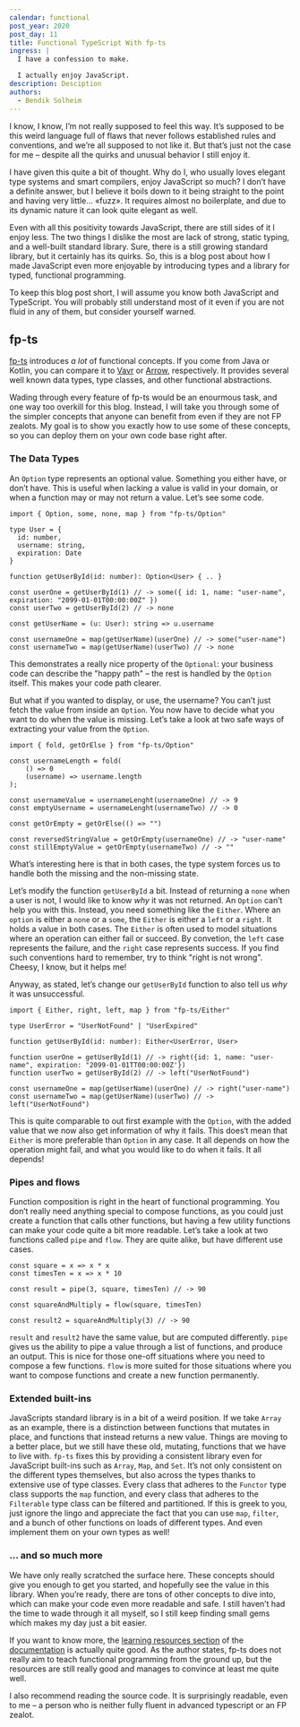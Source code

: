 ```yaml
---
calendar: functional
post_year: 2020
post_day: 11
title: Functional TypeScript With fp-ts
ingress: |
  I have a confession to make.

  I actually enjoy JavaScript.
description: Desciption
authors:
  - Bendik Solheim
---
```


I know, I know, I’m not really supposed to feel this way. It’s supposed to be this weird language full of flaws that never follows established rules and conventions, and we’re all supposed to not like it. But that’s just not the case for me – despite all the quirks and unusual behavior I still enjoy it.

I have given this quite a bit of thought. Why do I, who usually loves elegant type systems and smart compilers, enjoy JavaScript so much? I don’t have a definite answer, but I believe it boils down to it being straight to the point and having very little... «fuzz». It requires almost no boilerplate, and due to its dynamic nature it can look quite elegant as well.

Even with all this positivity towards JavaScript, there are still sides of it I enjoy less. The two things I dislike the most are lack of strong, static typing, and a well-built standard library. Sure, there is a still growing standard library, but it certainly has its quirks. So, this is a blog post about how I made JavaScript even more enjoyable by introducing types and a library for typed, functional programming.

To keep this blog post short, I will assume you know both JavaScript and TypeScript. You will probably still understand most of it even if you are not fluid in any of them, but consider yourself warned.

## fp-ts

[fp-ts](https://github.com/gcanti/fp-ts) introduces _a lot_ of functional concepts. If you come from Java or Kotlin, you can compare it to [Vavr](https://www.vavr.io) or [Arrow](https://arrow-kt.io), respectively. It provides several well known data types, type classes, and other functional abstractions.

Wading through every feature of fp-ts would be an enourmous task, and one way too overkill for this blog. Instead, I will take you through some of the simpler concepts that anyone can benefit from even if they are not FP zealots. My goal is to show you exactly how to use some of these concepts, so you can deploy them on your own code base right after.

### The Data Types

An `Option` type represents an optional value. Something you either have, or don’t have. This is useful when lacking a value is valid in your domain, or when a function may or may not return a value. Let’s see some code.

```
import { Option, some, none, map } from "fp-ts/Option"

type User = {
  id: number,
  username: string,
  expiration: Date
}

function getUserById(id: number): Option<User> { .. }

const userOne = getUserById(1) // -> some({ id: 1, name: "user-name", expiration: "2099-01-01T00:00:00Z" })
const userTwo = getUserById(2) // -> none

const getUserName = (u: User): string => u.username

const usernameOne = map(getUserName)(userOne) // -> some("user-name")
const usernameTwo = map(getUserName)(userTwo) // -> none
```

This demonstrates a really nice property of the `Optional`: your business code can describe the "happy path" – the rest is handled by the `Option` itself. This makes your code path clearer.

But what if you wanted to display, or use, the username? You can’t just fetch the value from inside an `Option`. You now have to decide what you want to do when the value is missing. Let’s take a look at two safe ways of extracting your value from the `Option`.

```
import { fold, getOrElse } from "fp-ts/Option"

const usernameLength = fold(
    () => 0
    (username) => username.length
);

const usernameValue = usernameLenght(usernameOne) // -> 9
const emptyUsername = usernameLenght(usernameTwo) // -> 0

const getOrEmpty = getOrElse(() => "")

const reversedStringValue = getOrEmpty(usernameOne) // -> "user-name"
const stillEmptyValue = getOrEmpty(usernameTwo) // -> ""
```

What’s interesting here is that in both cases, the type system forces us to handle both the missing and the non-missing state.

Let’s modify the function `getUserById` a bit. Instead of returning a `none` when a user is not, I would like to know _why_ it was not returned. An `Option` can’t help you with this. Instead, you need something like the `Either`. Where an `option` is either a `none` or a `some`, the `Either` is either a `left` or a `right`. It holds a value in both cases. The `Either` is often used to model situations where an operation can either fail or succeed. By convetion, the `left` case represents the failure, and the `right` case represents success. If you find such conventions hard to remember, try to think "right is not wrong". Cheesy, I know, but it helps me!

Anyway, as stated, let’s change our `getUserById` function to also tell us _why_ it was unsuccessful.

```
import { Either, right, left, map } from "fp-ts/Either"

type UserError = "UserNotFound" | "UserExpired"

function getUserById(id: number): Either<UserError, User>

function userOne = getUserById(1) // -> right({id: 1, name: "user-name", expiration: "2099-01-01TT00:00:00Z'})
function userTwo = getUserById(2) // -> left("UserNotFound")

const usernameOne = map(getUserName)(userOne) // -> right("user-name")
const usernameTwo = map(getUserName)(userTwo) // -> left("UserNotFound")
```

This is quite comparable to out first example with the `Option`, with the added value that we now also get information of why it fails. This does‘t mean that `Either` is more preferable than `Option` in any case. It all depends on how the operation might fail, and what you would like to do when it fails. It all depends!

### Pipes and flows

Function composition is right in the heart of functional programming. You don’t really need anything special to compose functions, as you could just create a function that calls other functions, but having a few utility functions can make your code quite a bit more readable. Let’s take a look at two functions called `pipe` and `flow`. They are quite alike, but have different use cases.

```
const square = x => x * x
const timesTen = x => x * 10

const result = pipe(3, square, timesTen) // -> 90

const squareAndMultiply = flow(square, timesTen)

const result2 = squareAndMultiply(3) // -> 90
```

`result` and `result2` have the same value, but are computed differently. `pipe` gives us the ability to pipe a value through a list of functions, and produce an output. This is nice for those one-off situations where you need to compose a few functions. `flow` is more suited for those situations where you want to compose functions and create a new function permanently.

### Extended built-ins

JavaScripts standard library is in a bit of a weird position. If we take `Array` as an example, there is a distinction between functions that mutates in place, and functions that instead returns a new value. Things are moving to a better place, but we still have these old, mutating, functions that we have to live with. `fp-ts` fixes this by providing a consistent library even for JavaScript built-ins such as `Array`, `Map`, and `Set`. It’s not only consistent on the different types themselves, but also across the types thanks to extensive use of type classes. Every class that adheres to the `Functor` type class supports the `map` function, and every class that adheres to the `Filterable` type class can be filtered and partitioned. If this is greek to you, just ignore the lingo and appreciate the fact that you can use `map`, `filter`, and a bunch of other functions on loads of different types. And even implement them on your own types as well!

### ... and so much more

We have only really scratched the surface here. These concepts should give you enough to get you started, and hopefully see the value in this library. When you’re ready, there are tons of other concepts to dive into, which can make your code even more readable and safe. I still haven’t had the time to wade through it all myself, so I still keep finding small gems which makes my day just a bit easier.

If you want to know more, the [learning resources section](https://gcanti.github.io/fp-ts/learning-resources/) of the [documentation](https://gcanti.github.io/fp-ts/) is actually quite good. As the author states, fp-ts does not really aim to teach functional programming from the ground up, but the resources are still really good and manages to convince at least me quite well.

I also recommend reading the source code. It is surprisingly readable, even to me – a person who is neither fully fluent in advanced typescript or an FP zealot.

